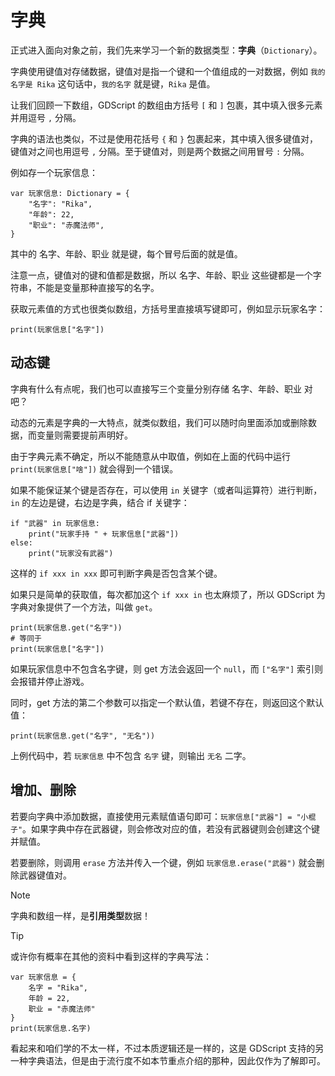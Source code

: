 # 字典

正式进入面向对象之前，我们先来学习一个新的数据类型：**字典**（`Dictionary`）。

字典使用键值对存储数据，键值对是指一个键和一个值组成的一对数据，例如 `我的名字是 Rika` 这句话中，`我的名字` 就是键，`Rika` 是值。

让我们回顾一下数组，GDScript 的数组由方括号 `[` 和 `]` 包裹，其中填入很多元素并用逗号 `,` 分隔。

字典的语法也类似，不过是使用花括号 `{` 和 `}` 包裹起来，其中填入很多键值对，键值对之间也用逗号 `,` 分隔。至于键值对，则是两个数据之间用冒号 `:` 分隔。

例如存一个玩家信息：

```gdscript
var 玩家信息: Dictionary = {
    "名字": "Rika",
    "年龄": 22,
    "职业": "赤魔法师",
}
```

其中的 名字、年龄、职业 就是键，每个冒号后面的就是值。

注意一点，键值对的键和值都是数据，所以 名字、年龄、职业 这些键都是一个字符串，不能是变量那种直接写的名字。

获取元素值的方式也很类似数组，方括号里直接填写键即可，例如显示玩家名字：

```gdscript
print(玩家信息["名字"])
```

## 动态键

字典有什么有点呢，我们也可以直接写三个变量分别存储 名字、年龄、职业 对吧？

动态的元素是字典的一大特点，就类似数组，我们可以随时向里面添加或删除数据，而变量则需要提前声明好。

由于字典元素不确定，所以不能随意从中取值，例如在上面的代码中运行 `print(玩家信息["啥"])` 就会得到一个错误。

如果不能保证某个键是否存在，可以使用 `in` 关键字（或者叫运算符）进行判断，`in` 的左边是键，右边是字典，结合 if 关键字：

```gdscript
if "武器" in 玩家信息:
    print("玩家手持 " + 玩家信息["武器"])
else:
    print("玩家没有武器")
```

这样的 `if xxx in xxx` 即可判断字典是否包含某个键。

如果只是简单的获取值，每次都加这个 `if xxx in` 也太麻烦了，所以 GDScript 为字典对象提供了一个方法，叫做 `get`。

```gdscript
print(玩家信息.get("名字"))
# 等同于
print(玩家信息["名字"])
```

如果玩家信息中不包含名字键，则 get 方法会返回一个 `null`，而 `["名字"]` 索引则会报错并停止游戏。

同时，get 方法的第二个参数可以指定一个默认值，若键不存在，则返回这个默认值：

```gdscript
print(玩家信息.get("名字", "无名"))
```

上例代码中，若 `玩家信息` 中不包含 `名字` 键，则输出 `无名` 二字。

## 增加、删除

若要向字典中添加数据，直接使用元素赋值语句即可：`玩家信息["武器"] = "小棍子"`。如果字典中存在武器键，则会修改对应的值，若没有武器键则会创建这个键并赋值。

若要删除，则调用 `erase` 方法并传入一个键，例如 `玩家信息.erase("武器")` 就会删除武器键值对。

> [!note]
>
> 字典和数组一样，是**引用类型**数据！

> [!tip]
>
> 或许你有概率在其他的资料中看到这样的字典写法：
>
> ```gdscript
> var 玩家信息 = {
>     名字 = "Rika",
>     年龄 = 22,
>     职业 = "赤魔法师"
> }
> print(玩家信息.名字)
> ```
>
> 看起来和咱们学的不太一样，不过本质逻辑还是一样的，这是 GDScript 支持的另一种字典语法，但是由于流行度不如本节重点介绍的那种，因此仅作为了解即可。
